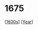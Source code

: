 # 1675

[[1600s]] [[Year]]

[//begin]: # "Autogenerated link references for markdown compatibility"
[1600s]: 1600s "1600s"
[Year]: year "Year"
[//end]: # "Autogenerated link references"